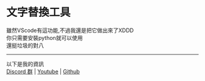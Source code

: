 # 文字替換工具
雖然VScode有這功能,不過我還是把它做出來了XDDD<br>
你只需要安裝python就可以使用<br>
還挺垃圾的對八
***
以下是我的資訊<br>
[Discord 群](https://discord.gg/m9Z33wtHtK) | [Youtube](https://bit.ly/Ivan_YT) | [Github](https://github.com/TIvan829)
